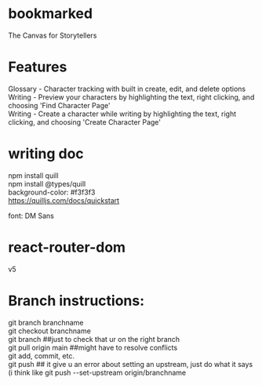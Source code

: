 # bookmarked
The Canvas for Storytellers
# Features
Glossary - Character tracking with built in create, edit, and delete options\
Writing - Preview your characters by highlighting the text, right clicking, and choosing 'Find Character Page'\
Writing - Create a character while writing by highlighting the text, right clicking, and choosing 'Create Character Page'


# writing doc
npm install quill\
npm install @types/quill\
background-color: #f3f3f3\
https://quilljs.com/docs/quickstart

font: DM Sans
# react-router-dom
v5


# Branch instructions:

git branch branchname\
git checkout branchname\
git branch ##just to check that ur on the right branch\
git pull origin main ##might have to resolve conflicts\
git add, commit, etc. \
git push ## it give u an error about setting an upstream, just do what it says (i think like git push --set-upstream origin/branchname
